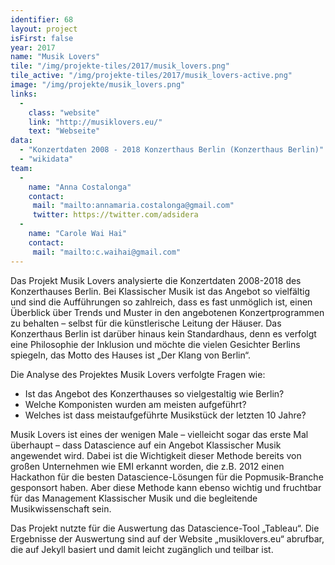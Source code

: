 ```yaml
---
identifier: 68
layout: project
isFirst: false
year: 2017
name: "Musik Lovers"
tile: "/img/projekte-tiles/2017/musik_lovers.png"
tile_active: "/img/projekte-tiles/2017/musik_lovers-active.png"
image: "/img/projekte/musik_lovers.png"
links:
  -
    class: "website"
    link: "http://musiklovers.eu/"
    text: "Webseite"
data:
  - "Konzertdaten 2008 - 2018 Konzerthaus Berlin (Konzerthaus Berlin)"
  - "wikidata"
team:
  -
    name: "Anna Costalonga"
    contact:
     mail: "mailto:annamaria.costalonga@gmail.com"
     twitter: https://twitter.com/adsidera
  -
    name: "Carole Wai Hai"
    contact:
     mail: "mailto:c.waihai@gmail.com"
---
```


Das Projekt Musik Lovers analysierte die Konzertdaten 2008-2018 des Konzerthauses Berlin. Bei Klassischer Musik ist das Angebot so vielfältig und sind die Aufführungen so zahlreich, dass es fast unmöglich ist, einen Überblick über Trends und Muster in den angebotenen Konzertprogrammen  zu behalten – selbst für die künstlerische Leitung der Häuser. Das Konzerthaus Berlin ist darüber hinaus kein Standardhaus, denn es verfolgt eine Philosophie der Inklusion und möchte die vielen Gesichter Berlins spiegeln, das Motto des Hauses ist „Der Klang von Berlin“. 

Die Analyse des Projektes Musik Lovers verfolgte Fragen wie: 

+ Ist das Angebot des Konzerthauses so vielgestaltig wie Berlin? 
+ Welche Komponisten wurden am meisten aufgeführt? 
+ Welches ist dass meistaufgeführte Musikstück der letzten 10 Jahre? 

Musik Lovers ist eines der wenigen Male – vielleicht sogar das erste Mal überhaupt – dass Datascience auf ein Angebot Klassischer Musik angewendet wird. Dabei ist die Wichtigkeit dieser Methode bereits von großen Unternehmen wie EMI erkannt worden, die z.B. 2012 einen Hackathon für die besten Datascience-Lösungen für die Popmusik-Branche gesponsort haben. Aber diese Methode kann ebenso wichtig und fruchtbar für das Management Klassischer Musik und die begleitende Musikwissenschaft sein. 

Das Projekt nutzte für die Auswertung das Datascience-Tool „Tableau“. Die Ergebnisse der Auswertung sind auf der Website „musiklovers.eu“ abrufbar, die auf Jekyll basiert und damit leicht zugänglich und teilbar ist. 
